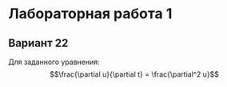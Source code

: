# Лабораторная работа 1
## Вариант 22

Для заданного уравнения:
$$\frac{\partial u}{\partial t} = \frac{\partial^2 u}$$
